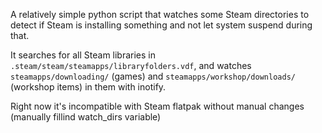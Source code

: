 A relatively simple python script that watches some Steam directories to detect if Steam is installing something and not let system suspend during that.

It searches for all Steam libraries in `.steam/steam/steamapps/libraryfolders.vdf`, and watches `steamapps/downloading/` (games) and `steamapps/workshop/downloads/` (workshop items) in them with inotify.

Right now it's incompatible with Steam flatpak without manual changes (manually fillind watch_dirs variable)
